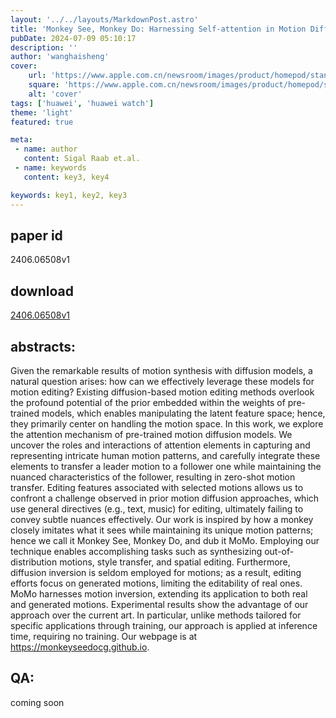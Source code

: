```yaml
---
layout: '../../layouts/MarkdownPost.astro'
title: 'Monkey See, Monkey Do: Harnessing Self-attention in Motion Diffusion for Zero-shot Motion Transfer'
pubDate: 2024-07-09 05:10:17
description: ''
author: 'wanghaisheng'
cover:
    url: 'https://www.apple.com.cn/newsroom/images/product/homepod/standard/Apple-HomePod-hero-230118_big.jpg.large_2x.jpg'
    square: 'https://www.apple.com.cn/newsroom/images/product/homepod/standard/Apple-HomePod-hero-230118_big.jpg.large_2x.jpg'
    alt: 'cover'
tags: ['huawei', 'huawei watch'] 
theme: 'light'
featured: true

meta:
 - name: author
   content: Sigal Raab et.al.
 - name: keywords
   content: key3, key4

keywords: key1, key2, key3
---
```


## paper id
2406.06508v1
## download
[2406.06508v1](http://arxiv.org/abs/2406.06508v1)
## abstracts:
Given the remarkable results of motion synthesis with diffusion models, a natural question arises: how can we effectively leverage these models for motion editing? Existing diffusion-based motion editing methods overlook the profound potential of the prior embedded within the weights of pre-trained models, which enables manipulating the latent feature space; hence, they primarily center on handling the motion space. In this work, we explore the attention mechanism of pre-trained motion diffusion models. We uncover the roles and interactions of attention elements in capturing and representing intricate human motion patterns, and carefully integrate these elements to transfer a leader motion to a follower one while maintaining the nuanced characteristics of the follower, resulting in zero-shot motion transfer. Editing features associated with selected motions allows us to confront a challenge observed in prior motion diffusion approaches, which use general directives (e.g., text, music) for editing, ultimately failing to convey subtle nuances effectively. Our work is inspired by how a monkey closely imitates what it sees while maintaining its unique motion patterns; hence we call it Monkey See, Monkey Do, and dub it MoMo. Employing our technique enables accomplishing tasks such as synthesizing out-of-distribution motions, style transfer, and spatial editing. Furthermore, diffusion inversion is seldom employed for motions; as a result, editing efforts focus on generated motions, limiting the editability of real ones. MoMo harnesses motion inversion, extending its application to both real and generated motions. Experimental results show the advantage of our approach over the current art. In particular, unlike methods tailored for specific applications through training, our approach is applied at inference time, requiring no training. Our webpage is at https://monkeyseedocg.github.io.
## QA:
coming soon
